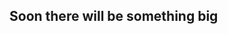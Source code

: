 ## Soon there will be something big

<!--
**MaryaProtsko/MaryaProtsko** is a ✨ _special_ ✨ repository because its `README.md` (this file) appears on your GitHub profile.

Here are some ideas to get you started:

- 🔭 I’m currently working on ...
- 🌱 I’m currently learning ...
- 👯 I’m looking to collaborate on ...
- 🤔 I’m looking for help with ...
- 💬 Ask me about ...
- 📫 How to reach me: ...
- 😄 Pronouns: ...
- ⚡ Fun fact: ...


План:
    Pet_projects:
    Учу сейчас:
    Уник (препод):
    Мага:
    Научки:

-->

